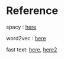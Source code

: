 # Reference

spacy : [here](https://medium.com/willhanchen/%E8%87%AA%E7%84%B6%E8%AA%9E%E8%A8%80%E8%99%95%E7%90%86-spacy-%E5%88%9D%E6%8E%A2%E5%BC%B7%E5%A4%A7%E7%9A%84%E5%B7%A5%E5%85%B7%E5%BA%ABspacy-%E8%AE%93%E6%A9%9F%E5%99%A8%E8%AE%80%E6%87%82%E6%88%91%E5%80%91%E7%9A%84%E8%AA%9E%E8%A8%80%E5%90%A7-4a35daa895d0)

word2vec : [here](https://ithelp.ithome.com.tw/articles/10264523?sc=iThelpR)

fast text: [here](https://blog.csdn.net/sinat_26917383/article/details/83041424), [here2](https://blog.csdn.net/PolarisRisingWar/article/details/125442854)
